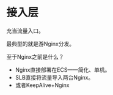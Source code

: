 # 接入层

充当流量入口。

最典型的就是游Nginx分发。

至于Nginx之前是什么？

* Nginx直接部署在ECS——简化、单机。
* SLB直接将流量导入两台Nginx。
* 或者KeepAlive+Nginx

